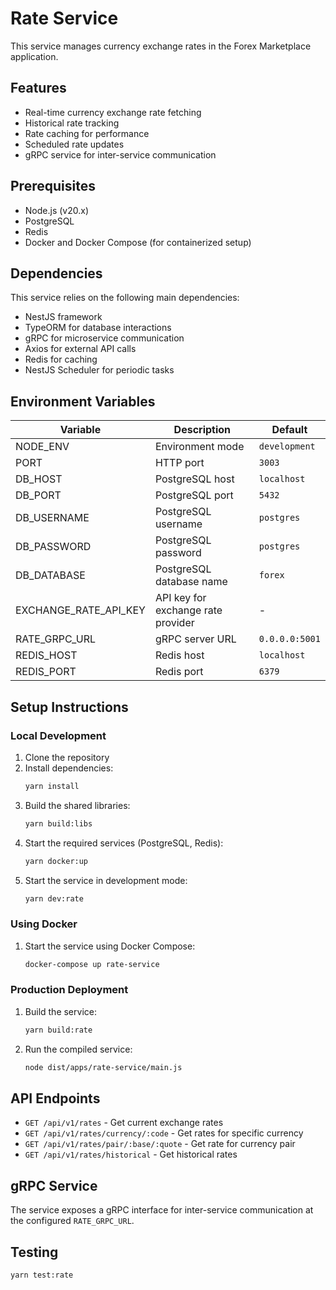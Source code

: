 # Rate Service

This service manages currency exchange rates in the Forex Marketplace application.

## Features

- Real-time currency exchange rate fetching
- Historical rate tracking
- Rate caching for performance
- Scheduled rate updates
- gRPC service for inter-service communication

## Prerequisites

- Node.js (v20.x)
- PostgreSQL
- Redis
- Docker and Docker Compose (for containerized setup)

## Dependencies

This service relies on the following main dependencies:

- NestJS framework
- TypeORM for database interactions
- gRPC for microservice communication
- Axios for external API calls
- Redis for caching
- NestJS Scheduler for periodic tasks

## Environment Variables

| Variable              | Description                        | Default        |
| --------------------- | ---------------------------------- | -------------- |
| NODE_ENV              | Environment mode                   | `development`  |
| PORT                  | HTTP port                          | `3003`         |
| DB_HOST               | PostgreSQL host                    | `localhost`    |
| DB_PORT               | PostgreSQL port                    | `5432`         |
| DB_USERNAME           | PostgreSQL username                | `postgres`     |
| DB_PASSWORD           | PostgreSQL password                | `postgres`     |
| DB_DATABASE           | PostgreSQL database name           | `forex`        |
| EXCHANGE_RATE_API_KEY | API key for exchange rate provider | -              |
| RATE_GRPC_URL         | gRPC server URL                    | `0.0.0.0:5001` |
| REDIS_HOST            | Redis host                         | `localhost`    |
| REDIS_PORT            | Redis port                         | `6379`         |

## Setup Instructions

### Local Development

1. Clone the repository
2. Install dependencies:
   ```bash
   yarn install
   ```
3. Build the shared libraries:
   ```bash
   yarn build:libs
   ```
4. Start the required services (PostgreSQL, Redis):
   ```bash
   yarn docker:up
   ```
5. Start the service in development mode:
   ```bash
   yarn dev:rate
   ```

### Using Docker

1. Start the service using Docker Compose:
   ```bash
   docker-compose up rate-service
   ```

### Production Deployment

1. Build the service:
   ```bash
   yarn build:rate
   ```
2. Run the compiled service:
   ```bash
   node dist/apps/rate-service/main.js
   ```

## API Endpoints

- `GET /api/v1/rates` - Get current exchange rates
- `GET /api/v1/rates/currency/:code` - Get rates for specific currency
- `GET /api/v1/rates/pair/:base/:quote` - Get rate for currency pair
- `GET /api/v1/rates/historical` - Get historical rates

## gRPC Service

The service exposes a gRPC interface for inter-service communication at the configured `RATE_GRPC_URL`.

## Testing

```bash
yarn test:rate
```
